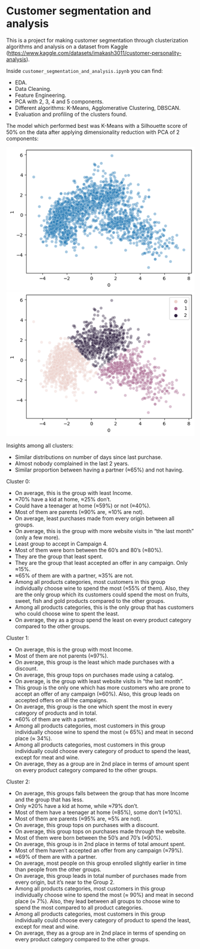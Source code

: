 # Customer segmentation and analysis

This is a project for making customer segmentation through clusterization algorithms and analysis on a dataset from Kaggle (https://www.kaggle.com/datasets/imakash3011/customer-personality-analysis).

Inside `customer_segmentation_and_analysis.ipynb` you can find:

- EDA.
- Data Cleaning.
- Feature Engineering.
- PCA with 2, 3, 4 and 5 components.
- Different algorithms: K-Means, Agglomerative Clustering, DBSCAN.
- Evaluation and profiling of the clusters found.

The model which performed best was K-Means with a Silhouette score of 50% on the data after applying dimensionality reduction with PCA of 2 components:

!["Data after applying PCA with 2 components"](imgs/pca2.png?raw=true "Data after applying PCA with 2 components")
!["Data after K-Means clustering"](imgs/clusters_pca2.png?raw=true "Data after K-Means clustering")


Insights among all clusters:
-	Similar distributions on number of days since last purchase.
-	Almost nobody complained in the last 2 years.
-	Similar proportion between having a partner (≈65%) and not having.

Cluster 0:

-	On average, this is the group with least Income.
-	≈70% have a kid at home, ≈25% don’t.
-	Could have a teenager at home (≈59%) or not (≈40%).
-	Most of them are parents (≈90% are, ≈10% are not).
-	On average, least purchases made from every origin between all groups.
-	On average, this is the group with more website visits in “the last month” (only a few more).
-	Least group to accept in Campaign 4.
-	Most of them were born between the 60’s and 80’s (≈80%).
-	They are the group that least spent.
-	They are the group that least accepted an offer in any campaign. Only ≈15%.
-	≈65% of them are with a partner, ≈35% are not.  
-	Among all products categories, most customers in this group individually choose wine to spend the most (≈55% of them). Also, they are the only group which its customers could spend the most on fruits, sweet, fish and gold products compared to the other groups.
-	Among all products categories, this is the only group that has customers who could choose wine to spent the least.
-	On average, they as a group spend the least on every product category compared to the other groups.

Cluster 1:

-	On average, this is the group with most Income.
-	Most of them are not parents (≈97%).
-	On average, this group is the least which made purchases with a discount.
-	On average, this group tops on purchases made using a catalog.
-	On average, is the group with least website visits in “the last month”.
-	This group is the only one which has more customers who are prone to accept an offer of any campaign (≈60%). Also, this group leads on accepted offers on all the campaigns.
-	On average, this group is the one which spent the most in every category of products and in total.
-	≈60% of them are with a partner.  
-	Among all products categories, most customers in this group individually choose wine to spend the most (≈ 65%) and meat in second place (≈ 34%).
-	Among all products categories, most customers in this group individually could choose every category of product to spend the least, except for meat and wine.
-	On average, they as a group are in 2nd place in terms of amount spent on every product category compared to the other groups.


Cluster 2:

-	On average, this groups falls between the group that has more Income and the group that has less.
-	Only ≈20% have a kid at home, while ≈79% don’t.
-	Most of them have a teenager at home (≈85%), some don’t (≈10%).
-	Most of them are parents (≈95% are, ≈5% are not).
-	On average, this group tops on purchases with a discount.
-	On average, this group tops on purchases made through the website.
-	Most of them were born between the 50’s and 70’s (≈90%).
-	On average, this group is in 2nd place in terms of total amount spent.
-	Most of them haven’t accepted an offer from any campaign (≈79%).
-	≈69% of them are with a partner.  
-	On average, most people on this group enrolled slightly earlier in time than people from the other groups.
-	On average, this group leads in total number of purchases made from every origin, but it’s near to the Group 2.
-	Among all products categories, most customers in this group individually choose wine to spend the most (≈ 90%) and meat in second place (≈ 7%). Also, they lead between all groups to choose wine to spend the most compared to all product categories.
-	Among all products categories, most customers in this group individually could choose every category of product to spend the least, except for meat and wine.
-	On average, they as a group are in 2nd place in terms of spending on every product category compared to the other groups.
